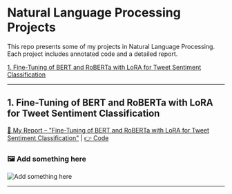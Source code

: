 # Natural Language Processing Projects

This repo presents some of my projects in Natural Language Processing. Each project includes annotated code and a detailed report.

[1. Fine-Tuning of BERT and RoBERTa with LoRA for Tweet Sentiment Classification](#1-fine-tuning-of-bert-and-roberta-with-lora-for-tweet-sentiment-classification)  


----------

## 1. Fine-Tuning of BERT and RoBERTa with LoRA for Tweet Sentiment Classification 
[📝 My Report – "Fine-Tuning of BERT and RoBERTa with LoRA for Tweet Sentiment Classification"]() | [👉 Code]()

### 🖼️ Add something here
![Add something here]()



----------

